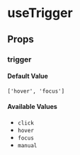 # useTrigger

## Props

### trigger

#### Default Value

`['hover', 'focus']`

#### Available Values

- `click`
- `hover`
- `focus`
- `manual`
